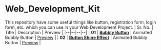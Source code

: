 # Web_Development_Kit
This repository have some useful things like button, registration form, login form, etc. which you can use in your Web Development Project. 
| Sr. No. | Title | Description | Preview |
|--|--|--|--|
| **01** | [**Bubbly Button**](Tools/Bubbly_button.html) | Animated Bubbly Button | [Preview](https://raw.githack.com/PassionDrive/Web_Development_Kit/main/Tools/Bubbly_button.html) |
| **02** | [**Button Shine Effect**](Tools/Button_shine_effect.html) | Animated Bubbly Button | [Preview](https://raw.githack.com/PassionDrive/Web_Development_Kit/main/Tools/Button_shine-effect.html) |
